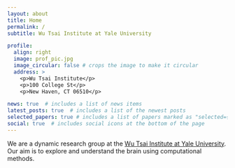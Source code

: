 ```yaml
---
layout: about
title: Home
permalink: /
subtitle: Wu Tsai Institute at Yale University

profile:
  align: right
  image: prof_pic.jpg
  image_circular: false # crops the image to make it circular
  address: >
    <p>Wu Tsai Institute</p>
    <p>100 College St</p>
    <p>New Haven, CT 06510</p>

news: true  # includes a list of news items
latest_posts: true  # includes a list of the newest posts
selected_papers: true # includes a list of papers marked as "selected={true}"
social: true  # includes social icons at the bottom of the page
---
```


We are a dynamic research group at the [Wu Tsai Institute at Yale University](https://wti.yale.edu/). Our aim is to explore and understand the brain using computational methods.

